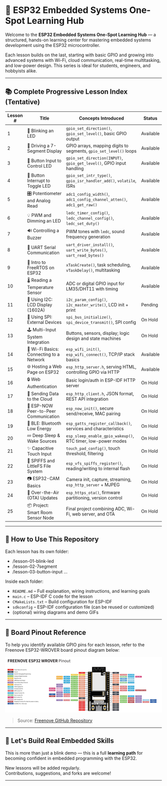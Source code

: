# 📘 ESP32 Embedded Systems One-Spot Learning Hub

Welcome to the **ESP32 Embedded Systems One-Spot Learning Hub** — a structured, hands-on learning center for mastering embedded systems development using the ESP32 microcontroller.

Each lesson builds on the last, starting with basic GPIO and growing into advanced systems with Wi-Fi, cloud communication, real-time multitasking, and low-power design. This series is ideal for students, engineers, and hobbyists alike.

---

## 📚 Complete Progressive Lesson Index (Tentative)

| Lesson # | Title | Concepts Introduced | Status |
|----------|-------|---------------------| ------ |
| 1 | 🔴 Blinking an LED | `gpio_set_direction()`, `gpio_set_level()`, basic GPIO output | Available |
| 2 | 🔢 Driving a 7-Segment Display | GPIO arrays, mapping digits to segments, `gpio_set_level()` loops | Available |
| 3 | 🔘 Button Input to Control LED | `gpio_set_direction(INPUT)`, `gpio_get_level()`, GPIO input handling | Available |
| 4 | 🧲 Button Interrupt to Toggle LED | `gpio_set_intr_type()`, `gpio_isr_handler_add()`, `volatile`, ISRs | Available |
| 5 | 🎛️ Potentiometer and Analog Read | `adc1_config_width()`, `adc1_config_channel_atten()`, `adc1_get_raw()` |  Available |
| 6 | 💡 PWM and Dimming an LED | `ledc_timer_config()`, `ledc_channel_config()`, `ledc_set_duty()` | Available |
| 7 | 🔊 Controlling a Buzzer | PWM tones with `ledc`, sound frequency generation | Available |
| 8 | 📡 UART Serial Communication | `uart_driver_install()`, `uart_write_bytes()`, `uart_read_bytes()` | Available |
| 9 | 🧵 Intro to FreeRTOS on ESP32 | `xTaskCreate()`, task scheduling, `vTaskDelay()`, multitasking | Available |
| 10 | 🌡️ Reading a Temperature Sensor | ADC or digital GPIO input for LM35/DHT11 with timing | Available |
| 11 | 🧰 Using I2C: LCD Display (1602A) | `i2c_param_config()`, `i2c_master_write()`, LCD init + print | Pending |
| 12 | 🔌 Using SPI: External Devices | `spi_bus_initialize()`, `spi_device_transmit()`, SPI config | On Hold |
| 13 | 🕹️ Multi-Input System Integration | Buttons, sensors, display; logic design and state machines | On Hold |
| 14 | 📶 Wi-Fi Basics: Connecting to a Network | `esp_wifi_init()`, `esp_wifi_connect()`, TCP/IP stack basics | Available |
| 15 | 🌐 Hosting a Web Page on ESP32 | `esp_http_server.h`, serving HTML, controlling GPIO via HTTP | Available |
| 16 | 🔒 Web Authentication | Basic login/auth in ESP-IDF HTTP server | On Hold |
| 17 | 📲 Sending Data to the Cloud | `esp_http_client.h`, JSON format, REST API integration | On Hold |
| 18 | 💬 ESP-NOW Peer-to-Peer Communication | `esp_now_init()`, secure send/receive, MAC pairing | On Hold |
| 19 | 🧠 BLE: Bluetooth Low Energy | `esp_gatts_register_callback()`, services and characteristics | On Hold |
| 20 | 💤 Deep Sleep & Wake Sources | `esp_sleep_enable_gpio_wakeup()`, RTC timer, low-power modes | On Hold |
| 21 | ✨ Capacitive Touch Input | `touch_pad_config()`, touch threshold, filtering | On Hold |
| 22 | 💾 SPIFFS and LittleFS File System | `esp_vfs_spiffs_register()`, reading/writing to internal flash | On Hold |
| 23 | 📷 ESP32-CAM Basics | Camera init, capture, streaming, `esp_http_server` + MJPEG | On Hold |
| 24 | 🔄 Over-the-Air (OTA) Updates | `esp_https_ota()`, firmware partitioning, version control | On Hold |
| 25 | 📦 Project: Smart Room Sensor Node | Final project combining ADC, Wi-Fi, web server, and OTA | On Hold |

---

## 🧭 How to Use This Repository

Each lesson has its own folder:
- /lesson-01-blink-led
- /lesson-02-7segment
- /lesson-03-button-input
…

Inside each folder:
- `README.md` – Full explanation, wiring instructions, and learning goals  
- `main.c` – ESP-IDF C code for the lesson  
- `CMakeLists.txt` – Build configuration for ESP-IDF  
- `sdkconfig` – ESP-IDF configuration file (can be reused or customized)  
- (optional) wiring diagrams and demo GIFs  

---
## 📌 Board Pinout Reference

To help you identify available GPIO pins for each lesson, refer to the Freenove ESP32-WROVER board pinout diagram below:

![Freenove ESP32-WROVER Pinout](https://github.com/Freenove/Freenove_ESP32_WROVER_Board/raw/main/ESP32_Pinout_V3.0.png)

> Source: [Freenove GitHub Repository](https://github.com/Freenove/Freenove_ESP32_WROVER_Board)

---
## 🚀 Let's Build Real Embedded Skills

This is more than just a blink demo — this is a full **learning path** for becoming confident in embedded programming with the ESP32.

New lessons will be added regularly.  
Contributions, suggestions, and forks are welcome!

---